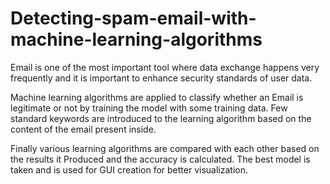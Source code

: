 # Detecting-spam-email-with-machine-learning-algorithms
 Email is one of the most important tool where data exchange happens very frequently and it is 
 important to enhance security standards of user data. 
 
 Machine learning algorithms are applied to classify whether an Email is legitimate or not by 
 training the model with some training data. Few standard keywords are introduced to the 
 learning algorithm based on the content of the email present inside.
 
 Finally various learning algorithms are compared with each other based on the results it 
 Produced and the accuracy is calculated. The best model is taken and is used for GUI creation 
 for better visualization.
